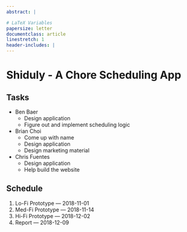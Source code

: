 ```yaml
---
abstract: |

# LaTeX Variables
papersize: letter
documentclass: article
linestretch: 1
header-includes: |
---
```


# Shiduly - A Chore Scheduling App

## Tasks

* Ben Baer
  * Design application
  * Figure out and implement scheduling logic
* Brian Choi
  * Come up with name
  * Design application
  * Design marketing material
* Chris Fuentes
  * Design application
  * Help build the website

## Schedule

1. Lo-Fi Prototype &mdash; 2018-11-01 
2. Med-Fi Prototype &mdash; 2018-11-14
3. Hi-Fi Prototype &mdash; 2018-12-02
4. Report &mdash; 2018-12-09